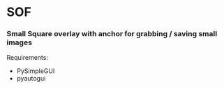 # SOF

### Small Square overlay with anchor for grabbing / saving small images

Requirements:

 - PySimpleGUI
 - pyautogui
